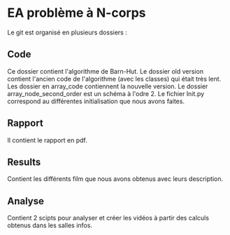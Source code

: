 # EA problème à N-corps

Le git est organisé en plusieurs dossiers : 

## Code
Ce dossier contient l'algorithme de Barn-Hut. Le dossier old version contient l'ancien code de l'algorithme (avec les classes) qui était très lent. 
Les dossier en array_code contiennent la nouvelle version. 
Le dossier array_node_second_order est un schéma à l'odre 2.
Le fichier Init.py correspond au différentes initialisation que nous avons faites.

## Rapport
Il contient le rapport en pdf.

## Results
Contient les différents film que nous avons obtenus avec leurs description.

## Analyse
Contient 2 scipts pour analyser et créer les vidéos à partir des calculs obtenus dans les salles infos.
